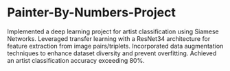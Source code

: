 # Painter-By-Numbers-Project
Implemented a deep learning project for artist classification using Siamese Networks. Leveraged transfer learning with a ResNet34 architecture for feature extraction from image pairs/triplets. Incorporated data augmentation techniques to enhance dataset diversity and prevent overfitting. Achieved an artist classification accuracy exceeding 80%.
